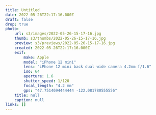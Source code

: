 ```yaml
---
title: Untitled
date: 2022-05-26T22:17:16.000Z
draft: false
drop: true
photo:
    url: s3/images/2022-05-26-15-17-16.jpg
    thumb: s3/thumbs/2022-05-26-15-17-16.jpg
    preview: s3/previews/2022-05-26-15-17-16.jpg
    created: 2022-05-26T22:17:16.000Z
    exif:
        make: Apple
        model: "iPhone 12 mini"
        lens: "iPhone 12 mini back dual wide camera 4.2mm f/1.6"
        iso: 64
        aperture: 1.6
        shutter_speed: 1/120
        focal_length: "4.2 mm"
        gps: "47.7514694444444 -122.081780555556"
    title: null
    caption: null
links: []
---
```

